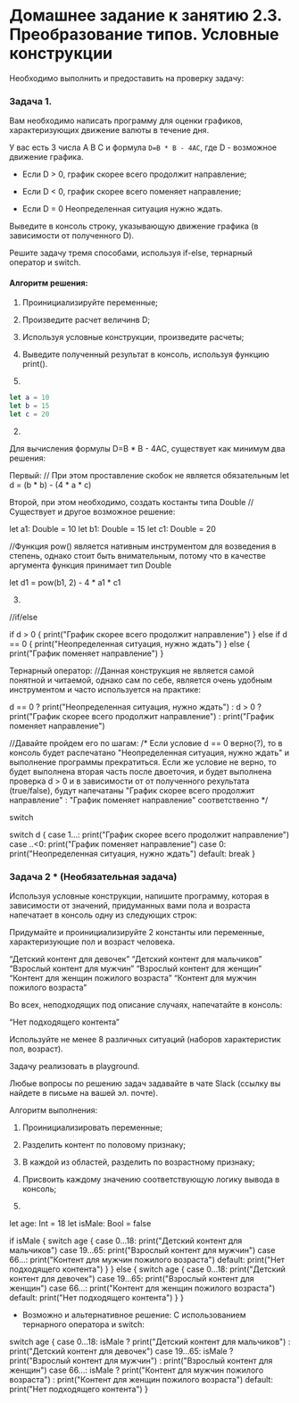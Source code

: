 # Домашнее задание к занятию 2.3. Преобразование типов. Условные конструкции

Необходимо выполнить и предоставить на проверку задачу:

### Задача 1.

Вам необходимо написать программу для оценки графиков, характеризующих движение валюты в течение дня. 

У вас есть 3 числа A B C и формула `D=B * B - 4AC`, где D - возможное движение графика. 

* Если D > 0, график скорее всего продолжит направление;

* Если D < 0, график скорее всего поменяет направление;

* Если D = 0 Неопределенная ситуация нужно ждать.

Выведите в консоль строку, указывающую движение графика (в зависимости от полученного D).

Решите задачу тремя способами, используя if-else, тернарный оператор и switch.

#### Алгоритм решения:

1) Проинициализируйте переменные;

2) Произведите расчет величинв D;

3) Используя условные конструкции, произведите расчеты;

4) Выведите полученный результат в консоль, используя функцию print().

1)
```swift
let a = 10
let b = 15
let c = 20
```

2)
Для вычисления формулы D=B * B - 4AC, существует как минимум два решения:

Первый:
// При этом проставление скобок не является обязательным
let d = (b * b) - (4 * a * c)

Второй, при этом необходимо, создать костанты типа Double
// Существует и другое возможное решение:

let a1: Double = 10
let b1: Double = 15
let c1: Double = 20
    
//Функция pow() является нативным инструментом для возведения в степень, однако стоит быть внимательным, потому что в качестве аргумента функция принимает тип Double

let d1 = pow(b1, 2) - 4 * a1 * c1

3)

//if/else

if d > 0 {
    print("График скорее всего продолжит направление")
} else if d == 0 {
    print("Неопределенная ситуация, нужно ждать")
} else {
    print("График поменяет направление")
}

Тернарный оператор:
//Данная конструкция не является самой понятной и читаемой, однако сам по себе, является очень удобным инструментом и часто используется на практике:

d == 0 ? print("Неопределенная ситуация, нужно ждать") : d > 0 ? print("График скорее всего продолжит направление") : print("График поменяет направление")

//Давайте пройдем его по шагам:
/*
 Если условие d == 0 верно(?), то в консоль будет распечатано "Неопределенная ситуация, нужно ждать" и выполнение программы прекратиться.
 Если же условие не верно, то будет выполнена вторая часть после двоеточия, и будет выполнена проверка d > 0 и в зависимости от от полученного рехультата (true/false),  будут напечатаны "График скорее всего продолжит направление" : "График поменяет направление" соответственно
 */

switch

switch d {
case 1...:
    print("График скорее всего продолжит направление")
case ..<0:
    print("График поменяет направление")
case 0:
    print("Неопределенная ситуация, нужно ждать")
default:
    break
}

### Задача 2 * (Необязательная задача)

Используя условные конструкции, напишите программу, которая в зависимости от значений, придуманных вами пола и возраста напечатает в консоль одну из следующих строк:

Придумайте и проинициализируйте 2 константы или переменные, характеризующие пол и возраст человека.

“Детский контент для девочек”
“Детский контент для мальчиков”
“Взрослый контент для мужчин”
“Взрослый контент для женщин”
“Контент для женщин пожилого возраста”
“Контент для мужчин пожилого возраста”

Во всех, неподходящих под описание случаях, напечатайте в консоль:

“Нет подходящего контента”

Используйте не менее 8 различных ситуаций (наборов характеристик пол, возраст).


Задачу реализовать в playground.


Любые вопросы по решению задач задавайте в чате Slack (ссылку вы найдете в письме на вашей эл. почте).

Алгоритм выполнения:
1) Проинициализировать переменные;
2) Разделить контент по половому признаку;
3) В каждой из областей, разделить по возрастному признаку;
4) Присвоить каждому значению соответствующую логику вывода в консоль;

1) 
let age: Int = 18
let isMale: Bool = false


if isMale {
    switch age {
    case 0...18:
        print("Детский контент для мальчиков")
    case 19...65:
        print("Взрослый контент для мужчин")
    case 66...:
        print("Контент для мужчин пожилого возраста")
    default:
        print("Нет подходящего контента")
    }
} else {
    switch age {
      case 0...18:
          print("Детский контент для девочек")
      case 19...65:
          print("Взрослый контент для женщин")
      case 66...:
          print("Контент для женщин пожилого возраста")
      default:
          print("Нет подходящего контента")
      }
}

* Возможно и альтернативное решение:
С использованием тернарного оператора и switch:


switch age {
case 0...18:
    isMale ?  print("Детский контент для мальчиков") : print("Детский контент для девочек")
case 19...65:
    isMale ?  print("Взрослый контент для мужчин") : print("Взрослый контент для женщин")
case 66...:
    isMale ? print("Контент для мужчин пожилого возраста") : print("Контент для женщин пожилого возраста")
default:
    print("Нет подходящего контента")
}

